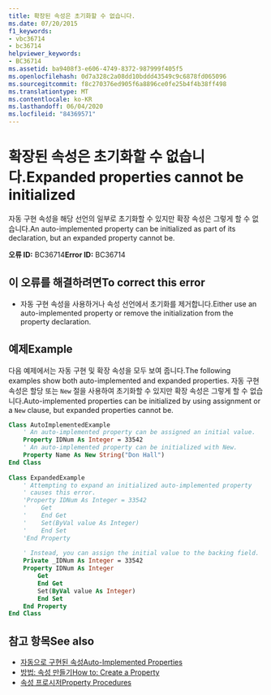 ```yaml
---
title: 확장된 속성은 초기화할 수 없습니다.
ms.date: 07/20/2015
f1_keywords:
- vbc36714
- bc36714
helpviewer_keywords:
- BC36714
ms.assetid: ba9408f3-e606-4749-8372-987999f405f5
ms.openlocfilehash: 0d7a328c2a08dd10bddd43549c9c6878fd065096
ms.sourcegitcommit: f8c270376ed905f6a8896ce0fe25b4f4b38ff498
ms.translationtype: MT
ms.contentlocale: ko-KR
ms.lasthandoff: 06/04/2020
ms.locfileid: "84369571"
---
```

# <a name="expanded-properties-cannot-be-initialized"></a><span data-ttu-id="a14c9-102">확장된 속성은 초기화할 수 없습니다.</span><span class="sxs-lookup"><span data-stu-id="a14c9-102">Expanded properties cannot be initialized</span></span>
<span data-ttu-id="a14c9-103">자동 구현 속성을 해당 선언의 일부로 초기화할 수 있지만 확장 속성은 그렇게 할 수 없습니다.</span><span class="sxs-lookup"><span data-stu-id="a14c9-103">An auto-implemented property can be initialized as part of its declaration, but an expanded property cannot be.</span></span>  
  
 <span data-ttu-id="a14c9-104">**오류 ID:** BC36714</span><span class="sxs-lookup"><span data-stu-id="a14c9-104">**Error ID:** BC36714</span></span>  
  
## <a name="to-correct-this-error"></a><span data-ttu-id="a14c9-105">이 오류를 해결하려면</span><span class="sxs-lookup"><span data-stu-id="a14c9-105">To correct this error</span></span>  
  
- <span data-ttu-id="a14c9-106">자동 구현 속성을 사용하거나 속성 선언에서 초기화를 제거합니다.</span><span class="sxs-lookup"><span data-stu-id="a14c9-106">Either use an auto-implemented property or remove the initialization from the property declaration.</span></span>  
  
## <a name="example"></a><span data-ttu-id="a14c9-107">예제</span><span class="sxs-lookup"><span data-stu-id="a14c9-107">Example</span></span>  
 <span data-ttu-id="a14c9-108">다음 예제에서는 자동 구현 및 확장 속성을 모두 보여 줍니다.</span><span class="sxs-lookup"><span data-stu-id="a14c9-108">The following examples show both auto-implemented and expanded properties.</span></span> <span data-ttu-id="a14c9-109">자동 구현 속성은 할당 또는 `New` 절을 사용하여 초기화할 수 있지만 확장 속성은 그렇게 할 수 없습니다.</span><span class="sxs-lookup"><span data-stu-id="a14c9-109">Auto-implemented properties can be initialized by using assignment or a `New` clause, but expanded properties cannot be.</span></span>  
  
```vb  
Class AutoImplementedExample  
    ' An auto-implemented property can be assigned an initial value.  
    Property IDNum As Integer = 33542  
    ' An auto-implemented property can be initialized with New.  
    Property Name As New String("Don Hall")  
End Class  
  
Class ExpandedExample  
    ' Attempting to expand an initialized auto-implemented property  
    ' causes this error.  
    'Property IDNum As Integer = 33542  
    '    Get  
    '    End Get  
    '    Set(ByVal value As Integer)  
    '    End Set  
    'End Property  
  
    ' Instead, you can assign the initial value to the backing field.  
    Private _IDNum As Integer = 33542  
    Property IDNum As Integer  
        Get  
        End Get  
        Set(ByVal value As Integer)  
        End Set  
    End Property  
End Class  
```  
  
## <a name="see-also"></a><span data-ttu-id="a14c9-110">참고 항목</span><span class="sxs-lookup"><span data-stu-id="a14c9-110">See also</span></span>

- [<span data-ttu-id="a14c9-111">자동으로 구현된 속성</span><span class="sxs-lookup"><span data-stu-id="a14c9-111">Auto-Implemented Properties</span></span>](../programming-guide/language-features/procedures/auto-implemented-properties.md)
- [<span data-ttu-id="a14c9-112">방법: 속성 만들기</span><span class="sxs-lookup"><span data-stu-id="a14c9-112">How to: Create a Property</span></span>](../programming-guide/language-features/procedures/how-to-create-a-property.md)
- [<span data-ttu-id="a14c9-113">속성 프로시저</span><span class="sxs-lookup"><span data-stu-id="a14c9-113">Property Procedures</span></span>](../programming-guide/language-features/procedures/property-procedures.md)
